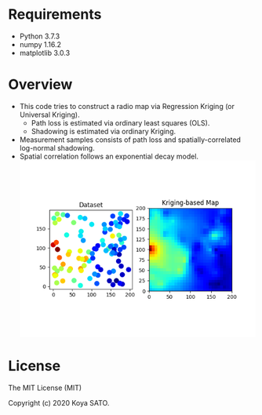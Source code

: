 # Requirements
- Python 3.7.3
- numpy 1.16.2
- matplotlib 3.0.3

# Overview
* This code tries to construct a radio map via Regression Kriging (or Universal Kriging).
  * Path loss is estimated via ordinary least squares (OLS).
  * Shadowing is estimated via ordinary Kriging.
* Measurement samples consists of path loss and spatially-correlated log-normal shadowing.
* Spatial correlation follows an exponential decay model.
![](example.png)

# License

The MIT License (MIT)

Copyright (c) 2020 Koya SATO.
